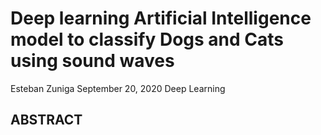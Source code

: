 # Deep learning Artificial Intelligence model to classify Dogs and Cats using sound waves

Esteban Zuniga
September 20, 2020
Deep Learning

## ABSTRACT

